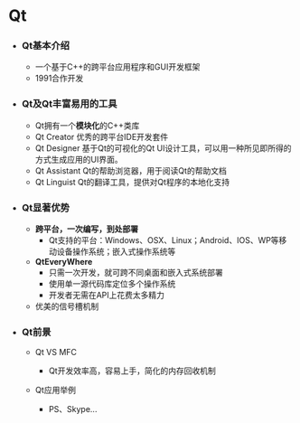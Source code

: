 # Qt

* ### Qt基本介绍

  * 一个基于C++的跨平台应用程序和GUI开发框架
  * 1991合作开发
* ### Qt及Qt丰富易用的工具

  * Qt拥有一个**模块化**的C++类库
  * Qt Creator 优秀的跨平台IDE开发套件
  * Qt Designer 基于Qt的可视化的Qt UI设计工具，可以用一种所见即所得的方式生成应用的UI界面。
  * Qt Assistant Qt的帮助浏览器，用于阅读Qt的帮助文档
  * Qt Linguist  Qt的翻译工具，提供对Qt程序的本地化支持
* ### Qt显著优势

  * **跨平台，一次编写，到处部署**
    * Qt支持的平台：Windows、OSX、Linux；Android、IOS、WP等移动设备操作系统；嵌入式操作系统等
  * **QtEveryWhere**
    * 只需一次开发，就可跨不同桌面和嵌入式系统部署
    * 使用单一源代码库定位多个操作系统
    * 开发者无需在API上花费太多精力
  * 优美的信号槽机制
* ### Qt前景

  * Qt VS MFC

    * Qt开发效率高，容易上手，简化的内存回收机制

  * Qt应用举例

    * PS、Skype...



